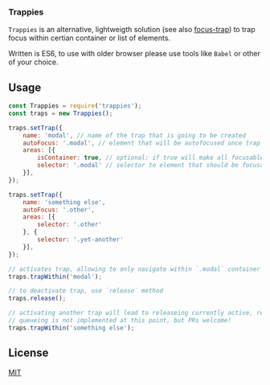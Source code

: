 ### Trappies

`Trappies` is an alternative, lightweigth solution (see also [focus-trap](https://github.com/davidtheclark/focus-trap)) to trap focus within certian container or list of elements.

Written is ES6, to use with older browser please use tools like `Babel` or other of your choice.

## Usage

```js
const Trappies = require('trappies');
const traps = new Trappies();

traps.setTrap({
    name: 'modal', // name of the trap that is going to be created
    autoFocus: '.modal', // element that will be autofocused once trap activates
    areas: [{
        isContainer: true, // optional: if true will make all focusable elements within selector reachable
        selector: '.modal' // selector to element that should be focusable (or have all children focusable)
    }],
});

traps.setTrap({
    name: 'something else', 
    autoFocus: '.other',
    areas: [{
        selector: '.other'
    }, {
        selector: '.yet-another'
    }],
});

// activates trap, allowing to only navigate within `.modal` container
traps.trapWithin('modal');

// to deactivate trap, use `release` method
traps.release();

// activating another trap will lead to releaseing currently active, restoring the state before activation
// queueing is not implemented at this point, but PRs welcome!
traps.trapWithin('something else');
```

## License
[MIT](./LICENSE)
